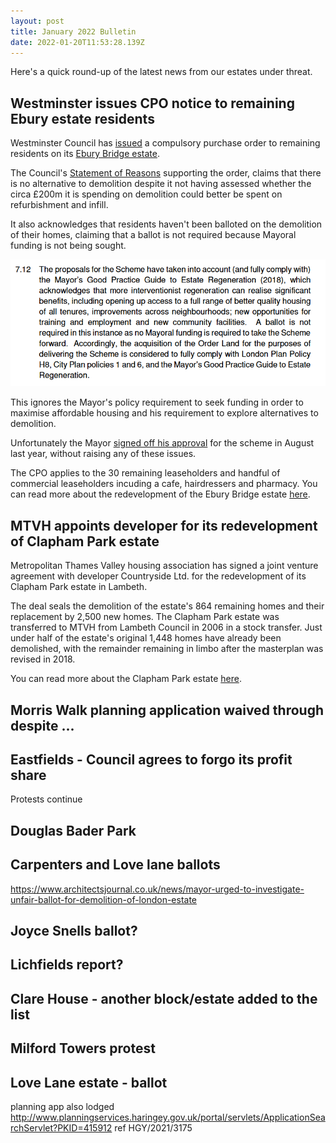 ```yaml
---
layout: post
title: January 2022 Bulletin
date: 2022-01-20T11:53:28.139Z
---
```

Here's a quick round-up of the latest news from our estates under threat.

## Westminster issues CPO notice to remaining Ebury estate residents

Westminster Council has [issued](https://www.westminster.gov.uk/data-protection/ebury-bridge-estate-compulsory-purchase-order-cpo) a compulsory purchase order to remaining residents on its [Ebury Bridge estate](https://www.estatewatch.london/estates/westminster/eburybridge/).

The Council's [Statement of Reasons](https://www.westminster.gov.uk/media/document/ebury-bridge---cpo-statement-of-reasons) supporting the order, claims that there is no alternative to demolition despite it not having assessed whether the circa £200m it is spending on demolition could better be spent on refurbishment and infill.

It also acknowledges that residents haven't been balloted on the demolition of their homes, claiming that a ballot is not required because Mayoral funding is not being sought.

![](/images/screenshot-2022-01-20-at-11-47-01-statement-of-reasons-pdf.png)

This ignores the Mayor's policy requirement to seek funding in order to maximise affordable housing and his requirement to explore alternatives to demolition.  

Unfortunately the Mayor [signed off his approval](https://idoxpa.westminster.gov.uk/online-applications/files/A3C491F071D3CB2DC5CC0848CFFD2F35/pdf/20_04366_COOUT-GLA_STAGE_2_CASE_REPORT-6995197.pdf) for the scheme in August last year, without raising any of these issues.

The CPO applies to the 30 remaining leaseholders and handful of commercial leaseholders incuding a cafe, hairdressers and pharmacy. You can read more about the redevelopment of the Ebury Bridge estate [here](https://www.estatewatch.london/estates/westminster/eburybridge/).

## MTVH appoints developer for its redevelopment of Clapham Park estate

Metropolitan Thames Valley housing association has signed a joint venture agreement with developer Countryside Ltd. for the redevelopment of its Clapham Park estate in Lambeth. 

The deal seals the demolition of the estate's 864 remaining homes and their replacement by 2,500 new homes. The Clapham Park estate was transferred to MTVH from Lambeth Council in 2006 in a stock transfer. Just under half of the estate's original 1,448 homes have already been demolished, with the remainder remaining in limbo after the masterplan was revised in 2018.

You can read more about the Clapham Park estate [here](https://www.estatewatch.london/estates/lambeth/claphampark/).

## Morris Walk planning application waived through despite ...

## Eastfields - Council agrees to forgo its profit share

Protests continue

## Douglas Bader Park

## Carpenters and Love lane ballots

https://www.architectsjournal.co.uk/news/mayor-urged-to-investigate-unfair-ballot-for-demolition-of-london-estate

## Joyce Snells ballot?

## Lichfields report?

## Clare House - another block/estate added to the list

## Milford Towers protest

## Love Lane estate - ballot

planning app also lodged 
http://www.planningservices.haringey.gov.uk/portal/servlets/ApplicationSearchServlet?PKID=415912
ref HGY/2021/3175